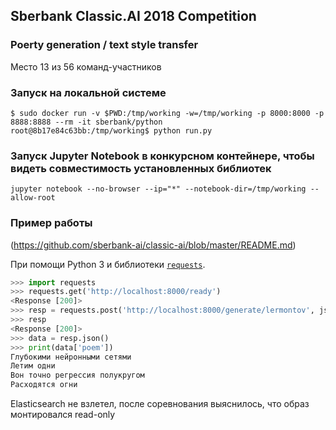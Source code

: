 ## Sberbank Classic.AI 2018 Competition
### Poerty generation / text style transfer

Место 13 из 56 команд-участников

### Запуск на локальной системе

```
$ sudo docker run -v $PWD:/tmp/working -w=/tmp/working -p 8000:8000 -p 8888:8888 --rm -it sberbank/python
root@8b17e84c63bb:/tmp/working$ python run.py
```

### Запуск Jupyter Notebook в конкурсном контейнере, чтобы видеть совместимость установленных библиотек
```
jupyter notebook --no-browser --ip="*" --notebook-dir=/tmp/working --allow-root
```

### Пример работы
(https://github.com/sberbank-ai/classic-ai/blob/master/README.md)

При помощи Python 3 и библиотеки [`requests`](http://docs.python-requests.org/en/master/).

```python
>>> import requests
>>> requests.get('http://localhost:8000/ready')
<Response [200]>
>>> resp = requests.post('http://localhost:8000/generate/lermontov', json={'seed': 'регрессия глубокими нейронными сетями'})
>>> resp
<Response [200]>
>>> data = resp.json()
>>> print(data['poem'])
Глубокими нейронными сетями
Летим одни
Вон точно регрессия полукругом
Расходятся огни
```
Elasticsearch не взлетел, после соревнования выяснилось, что образ монтировался read-only
